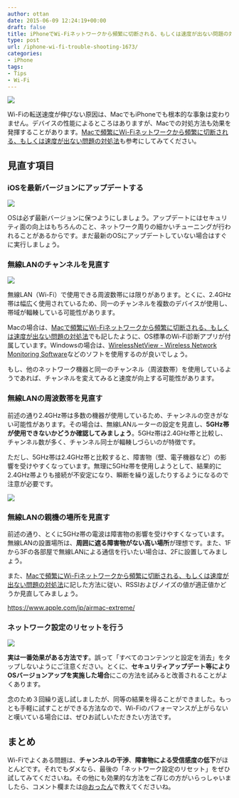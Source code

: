 ```yaml
---
author: ottan
date: 2015-06-09 12:24:19+00:00
draft: false
title: iPhoneでWi-Fiネットワークから頻繁に切断される、もしくは速度が出ない問題の対処法
type: post
url: /iphone-wi-fi-trouble-shooting-1673/
categories:
- iPhone
tags:
- Tips
- Wi-Fi
---
```


![](/images/2015/06/150609-5576dae5e97aa.jpg)






Wi-Fiの転送速度が伸びない原因は、MacでもiPhoneでも根本的な事象は変わりません。デバイスの性能によるところはありますが、Macでの対処方法も効果を発揮することがあります。[Macで頻繁にWi-Fiネットワークから頻繁に切断される、もしくは速度が出ない問題の対処法](/mac-wi-fi-trouble-shooting-1660/)も参考にしてみてください。





## 見直す項目





### iOSを最新バージョンにアップデートする





![](/images/2015/06/150609-5576dae756833.png)






OSは必ず最新バージョンに保つようにしましょう。アップデートにはセキュリティ面の向上はもちろんのこと、ネットワーク周りの細かいチューニングが行われることがあるからです。まだ最新のOSにアップデートしていない場合はすぐに実行しましょう。





### 無線LANのチャンネルを見直す





![](/images/2015/06/150609-5576daea58793.png)






無線LAN（Wi-Fi）で使用できる周波数帯には限りがあります。とくに、2.4GHz帯は幅広く使用されているため、同一のチャンネルを複数のデバイスが使用し、帯域が輻輳している可能性があります。




Macの場合は、[Macで頻繁にWi-Fiネットワークから頻繁に切断される、もしくは速度が出ない問題の対処法](/mac-wi-fi-trouble-shooting-1660/)でも記したように、OS標準のWi-Fi診断アプリが付属しています。Windowsの場合は、[WirelessNetView - Wireless Network Monitoring Software](http://www.nirsoft.net/utils/wireless_network_view.html)などのソフトを使用するのが良いでしょう。





もし、他のネットワーク機器と同一のチャンネル（周波数帯）を使用しているようであれば、チャンネルを変えてみると速度が向上する可能性があります。





### 無線LANの周波数帯を見直す





前述の通り2.4GHz帯は多数の機器が使用しているため、チャンネルの空きがない可能性があります。その場合は、無線LANルーターの設定を見直し、**5GHz帯が使用できないかどうか確認してみましょう**。5GHz帯は2.4GHz帯と比較し、チャンネル数が多く、チャンネル同士が輻輳しづらいのが特徴です。





ただし、5GHz帯は2.4GHz帯と比較すると、障害物（壁、電子機器など）の影響を受けやすくなっています。無理に5GHz帯を使用しようとして、結果的に2.4GHz帯よりも接続が不安定になり、瞬断を繰り返したりするようになるので注意が必要です。





![](/images/2015/06/150609-5576daed95c38.png)






### 無線LANの親機の場所を見直す





前述の通り、とくに5GHz帯の電波は障害物の影響を受けやすくなっています。無線LANの設置場所は、**周囲に遮る障害物がない高い場所**が理想です。また、1Fから3Fの各部屋で無線LANによる通信を行いたい場合は、2Fに設置してみましょう。





また、[Macで頻繁にWi-Fiネットワークから頻繁に切断される、もしくは速度が出ない問題の対処法](/mac-wi-fi-trouble-shooting-1660/)に記した方法に従い、RSSIおよびノイズの値が適正値かどうか見直してみましょう。



https://www.apple.com/jp/airmac-extreme/



### ネットワーク設定のリセットを行う





![](/images/2015/06/150609-5576daf0c5de4.png)






**実は一番効果がある方法です**。誤って「すべてのコンテンツと設定を消去」をタップしないようにご注意ください。とくに、**セキュリティアップデート等によりOSバージョンアップを実施した場合**にこの方法を試みると改善されることがよくあります。





念のため３回繰り返し試しましたが、同等の結果を得ることができました。もっとも手軽に試すことができる方法なので、Wi-Fiのパフォーマンスが上がらないと嘆いている場合には、ぜひお試しいただきたい方法です。





## まとめ





Wi-Fiでよくある問題は、**チャンネルの干渉**、**障害物による受信感度の低下**がほとんどです。それでもダメなら、最後の「ネットワーク設定のリセット」をぜひ試してみてくださいね。その他にも効果的な方法をご存じの方がいらっしゃいましたら、コメント欄または[@おったん](https://twitter.com/ottanxyz)で教えてくださいね。
